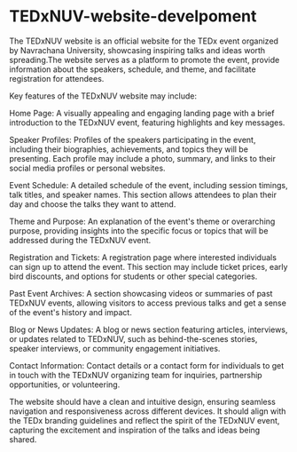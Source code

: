 # TEDxNUV-website-develpoment
The TEDxNUV website is an official website for the TEDx event organized by Navrachana University, showcasing inspiring talks and ideas worth spreading.The website serves as a platform to promote the event, provide information about the speakers, schedule, and theme, and facilitate registration for attendees.

Key features of the TEDxNUV website may include:

Home Page: A visually appealing and engaging landing page with a brief introduction to the TEDxNUV event, featuring highlights and key messages.

Speaker Profiles: Profiles of the speakers participating in the event, including their biographies, achievements, and topics they will be presenting. Each profile may include a photo, summary, and links to their social media profiles or personal websites.

Event Schedule: A detailed schedule of the event, including session timings, talk titles, and speaker names. This section allows attendees to plan their day and choose the talks they want to attend.

Theme and Purpose: An explanation of the event's theme or overarching purpose, providing insights into the specific focus or topics that will be addressed during the TEDxNUV event.

Registration and Tickets: A registration page where interested individuals can sign up to attend the event. This section may include ticket prices, early bird discounts, and options for students or other special categories.

Past Event Archives: A section showcasing videos or summaries of past TEDxNUV events, allowing visitors to access previous talks and get a sense of the event's history and impact.

Blog or News Updates: A blog or news section featuring articles, interviews, or updates related to TEDxNUV, such as behind-the-scenes stories, speaker interviews, or community engagement initiatives.

Contact Information: Contact details or a contact form for individuals to get in touch with the TEDxNUV organizing team for inquiries, partnership opportunities, or volunteering.

The website should have a clean and intuitive design, ensuring seamless navigation and responsiveness across different devices. It should align with the TEDx branding guidelines and reflect the spirit of the TEDxNUV event, capturing the excitement and inspiration of the talks and ideas being shared.
